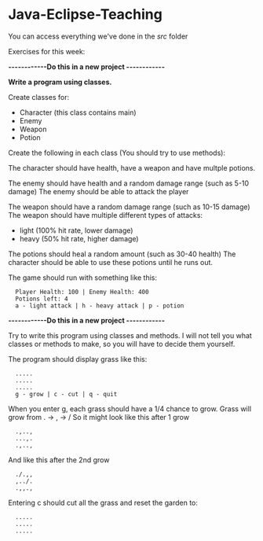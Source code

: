 ﻿# Java-Eclipse-Teaching

You can access everything we've done in the *src* folder

Exercises for this week:

**------------Do this in a new project ------------**

**Write a program using classes.**

Create classes for:
- Character (this class contains main)
- Enemy
- Weapon
- Potion

Create the following in each class (You should try to use methods):

The character should have health, have a weapon and have multple potions.

The enemy should have health and a random damage range (such as 5-10 damage)
The enemy should be able to attack the player

The weapon should have a random damage range (such as 10-15 damage)
The weapon should have multiple different types of attacks:
- light (100% hit rate, lower damage)
- heavy (50% hit rate, higher damage)

The potions should heal a random amount (such as 30-40 health)
The character should be able to use these potions until he runs out.

The game should run with something like this:
```
  Player Health: 100 | Enemy Health: 400
  Potions left: 4
  a - light attack | h - heavy attack | p - potion
```

**------------Do this in a new project ------------**

Try to write this program using classes and methods.
I will not tell you what classes or methods to make, so you will have to decide them yourself.

The program should display grass like this:
```
  .....
  .....
  .....
  g - grow | c - cut | q - quit
```

When you enter g, each grass should have a 1/4 chance to grow.
Grass will grow from   .   ->   ,  ->  /
So it might look like this after 1 grow
```
  .,..,
  ...,.
  .,..,
```
And like this after the 2nd grow
```
  ./.,,
  ,../.
  .,,.,
```

Entering c should cut all the grass and reset the garden to:
```
  .....
  .....
  .....
```
